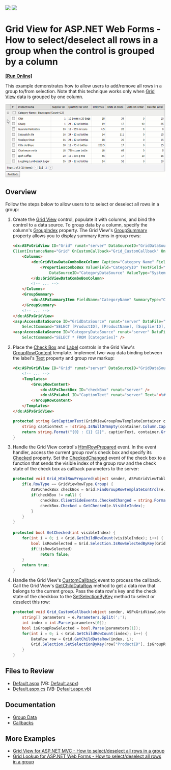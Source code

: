 <!-- default badges list -->
[![](https://img.shields.io/badge/Open_in_DevExpress_Support_Center-FF7200?style=flat-square&logo=DevExpress&logoColor=white)](https://supportcenter.devexpress.com/ticket/details/E1760)
[![](https://img.shields.io/badge/📖_How_to_use_DevExpress_Examples-e9f6fc?style=flat-square)](https://docs.devexpress.com/GeneralInformation/403183)
<!-- default badges end -->
# Grid View for ASP.NET Web Forms - How to select/deselect all rows in a group when the control is grouped by a column
<!-- run online -->
**[[Run Online]](https://codecentral.devexpress.com/e1760/)**
<!-- run online end -->
This example demonstrates how to allow users to add/remove all rows in a group to/from selection. Note that this technique works only when [Grid View](https://docs.devexpress.com/AspNet/5823/components/grid-view?p=netframework) data is grouped by one column.

![Select/Deselect a Group](select-deselect.gif)

## Overview

Follow the steps below to allow users to to select or deselect all rows in a group:

1. Create the [Grid View](https://docs.devexpress.com/AspNet/DevExpress.Web.ASPxGridView?p=netframework) control, populate it with columns, and bind the control to a data source. To group data by a column, specify the column's [GroupIndex](https://docs.devexpress.com/AspNet/DevExpress.Web.GridViewDataColumn.GroupIndex?p=netframework) property. The Grid View's [GroupSummary](https://docs.devexpress.com/AspNet/DevExpress.Web.ASPxGridView.GroupSummary) property allows you to display summary items in group rows:

    ```aspx
    <dx:ASPxGridView ID="Grid" runat="server" DataSourceID="GridDataSource" KeyFieldName="ProductID"
    ClientInstanceName="Grid" OnCustomCallback="Grid_CustomCallback" OnHtmlRowPrepared="Grid_HtmlRowPrepared">
        <Columns>
            <dx:GridViewDataComboBoxColumn Caption="Category Name" FieldName="CategoryID" GroupIndex="0">
                <PropertiesComboBox ValueField="CategoryID" TextField="CategoryName" 
                    DataSourceID="CategoryDataSource" ValueType="System.Int32" />
            </dx:GridViewDataComboBoxColumn>
            <!-- ... -->
        </Columns>
        <GroupSummary>
            <dx:ASPxSummaryItem FieldName="CategoryName" SummaryType="Count" />
        </GroupSummary>
        <!-- ... -->
    </dx:ASPxGridView>
    <asp:AccessDataSource ID="GridDataSource" runat="server" DataFile="~/App_Data/nwind.mdb"
        SelectCommand="SELECT [ProductID], [ProductName], [SupplierID], [CategoryID], [QuantityPerUnit], [UnitPrice], [UnitsInStock], [UnitsOnOrder], [ReorderLevel], [Discontinued] FROM [Products]" />
    <asp:AccessDataSource ID="CategoryDataSource" runat="server" DataFile="~/App_Data/nwind.mdb"
        SelectCommand="SELECT * FROM [Categories]" />
    ```

2. Place the [Check Box](https://docs.devexpress.com/AspNet/11415/components/data-editors/checkbox) and [Label](https://docs.devexpress.com/AspNet/11590/components/data-editors/label) controls in the Grid View's [GroupRowContent](https://docs.devexpress.com/AspNet/DevExpress.Web.GridViewTemplates.GroupRowContent?p=netframework) template. Implement two-way data binding between the label's [Text](https://docs.devexpress.com/AspNet/DevExpress.Web.ASPxLabel.Text) property and group row markup: 

    ```aspx
    <dx:ASPxGridView ID="Grid" runat="server" DataSourceID="GridDataSource" ClientInstanceName="Grid">
        <!-- ... -->
        <Templates>
            <GroupRowContent>
                <dx:ASPxCheckBox ID="checkBox" runat="server" />
                <dx:ASPxLabel ID="CaptionText" runat="server" Text='<%# GetCaptionText(Container) %>' />
            </GroupRowContent>
        </Templates>
    </dx:ASPxGridView>
    ```

    ```cs
    protected string GetCaptionText(GridViewGroupRowTemplateContainer container) {
        string captionText = !string.IsNullOrEmpty(container.Column.Caption) ? container.Column.Caption : container.Column.FieldName;
        return string.Format("{0} : {1} {2}", captionText, container.GroupText, container.SummaryText);
    }
    ```

3. Handle the Grid View control's [HtmlRowPrepared](https://docs.devexpress.com/AspNet/DevExpress.Web.ASPxGridView.HtmlRowPrepared?p=netframework) event. In the event handler, access the current group row's check box and specify its [Checked](https://docs.devexpress.com/AspNet/DevExpress.Web.ASPxCheckBox.Checked?p=netframework) property. Set the [CheckedChanged](https://docs.devexpress.com/AspNet/DevExpress.Web.ASPxCheckBox.CheckedChanged) event of the check box to a function that sends the visible index of the group row and the check state of the check box as callback parameters to the server:

    ```cs
    protected void Grid_HtmlRowPrepared(object sender, ASPxGridViewTableRowEventArgs e) {
        if(e.RowType == GridViewRowType.Group) {
            ASPxCheckBox checkBox = Grid.FindGroupRowTemplateControl(e.VisibleIndex, "checkBox") as ASPxCheckBox;
            if(checkBox != null) {
                checkBox.ClientSideEvents.CheckedChanged = string.Format("function(s, e){{ Grid.PerformCallback('{0};' + s.GetChecked()); }}", e.VisibleIndex);
                checkBox.Checked = GetChecked(e.VisibleIndex);
            }
        }
    }

    protected bool GetChecked(int visibleIndex) {
        for(int i = 0; i < Grid.GetChildRowCount(visibleIndex); i++) {
            bool isRowSelected = Grid.Selection.IsRowSelectedByKey(Grid.GetChildDataRow(visibleIndex, i)["ProductID"]); 
            if(!isRowSelected)
                return false;
        }
        return true;
    }
    ```

4. Handle the Grid View's [CustomCallback](https://docs.devexpress.com/AspNet/DevExpress.Web.ASPxGridView.CustomCallback?p=netframework) event to process the callback. Call the Grid View's [GetChildDataRow](https://docs.devexpress.com/AspNet/DevExpress.Web.ASPxGridView.GetChildDataRow(System.Int32-System.Int32)?p=netframework) method to get a data row that belongs to the current group. Pass the data row's key and the check state of the checkbox to the [SetSelectionByKey](https://docs.devexpress.com/AspNet/DevExpress.Web.Data.WebDataSelection.SetSelectionByKey(System.Object-System.Boolean)?p=netframework) method to select or deselect this row:

    ```cs
    protected void Grid_CustomCallback(object sender, ASPxGridViewCustomCallbackEventArgs e) {
        string[] parameters = e.Parameters.Split(';');
        int index = int.Parse(parameters[0]);
        bool isGroupRowSelected = bool.Parse(parameters[1]);
        for(int i = 0; i < Grid.GetChildRowCount(index); i++) {
            DataRow row = Grid.GetChildDataRow(index, i);
            Grid.Selection.SetSelectionByKey(row["ProductID"], isGroupRowSelected);
        }
    }
    ```

## Files to Review

* [Default.aspx](./CS/WebSite/Default.aspx) (VB: [Default.aspx](./VB/WebSite/Default.aspx))
* [Default.aspx.cs](./CS/WebSite/Default.aspx.cs) (VB: [Default.aspx.vb](./VB/WebSite/Default.aspx.vb))

## Documentation

* [Group Data](https://docs.devexpress.com/AspNet/3715/components/grid-view/concepts/group-data)
* [Callbacks](https://docs.devexpress.com/AspNet/402559/common-concepts/callbacks)

## More Examples

* [Grid View for ASP.NET MVC - How to select/deselect all rows in a group](https://github.com/DevExpress-Examples/gridview-how-to-implement-select-unselect-for-all-rows-in-a-group-row-t362032)
* [Grid Lookup for ASP.NET Web Forms - How to select/deselect all rows in a group](https://github.com/DevExpress-Examples/how-to-implement-select-unselect-for-all-rows-in-a-group-row-in-aspxgridlookup-t299266)
